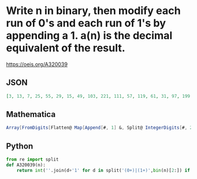 # Write n in binary, then modify each run of 0's and each run of 1's by appending a 1\. a\(n\) is the decimal equivalent of the result\.
https://oeis.org/A320039
## JSON
```JSON
[3, 13, 7, 25, 55, 29, 15, 49, 103, 221, 111, 57, 119, 61, 31, 97, 199, 413, 207, 441, 887, 445, 223, 113, 231, 477, 239, 121, 247, 125, 63, 193, 391, 797, 399, 825, 1655, 829, 415, 881, 1767, 3549, 1775, 889, 1783, 893, 447, 225, 455, 925, 463, 953, 1911, 957]
```
## Mathematica
```Mathematica
Array[FromDigits[Flatten@ Map[Append[#, 1] &, Split@ IntegerDigits[#, 2]], 2] &, 54] (* _Michael De Vlieger_, Nov 23 2018 *)
```
## Python
```Python
from re import split
def A320039(n):
    return int(''.join(d+'1' for d in split('(0+)|(1+)',bin(n)[2:]) if d != '' and d != None),2)
```
